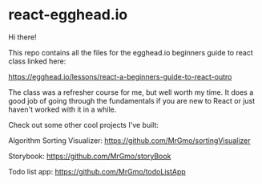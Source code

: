# react-egghead.io

Hi there!

This repo contains all the files for the egghead.io beginners guide to react class linked here:

https://egghead.io/lessons/react-a-beginners-guide-to-react-outro

The class was a refresher course for me, but well worth my time. It does a good job of going through the fundamentals if you are new to React or just haven't worked with it in a while.

Check out some other cool projects I've built:

Algorithm Sorting Visualizer: https://github.com/MrGmo/sortingVisualizer

Storybook: https://github.com/MrGmo/storyBook

Todo list app: https://github.com/MrGmo/todoListApp